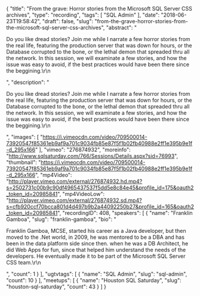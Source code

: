 {
  "title": "From the grave: Horror stories from the Microsoft SQL Server CSS archives",
  "type": "recording",
  "tags": [
    "SQL Admin"
  ],
  "date": "2018-06-23T19:58:42",
  "draft": false,
  "slug": "from-the-grave-horror-stories-from-the-microsoft-sql-server-css-archives",
  "abstract": "<p>Do you like dread stories? Join me while I narrate a few horror stories from the real life, featuring the production server that was down for hours, or the Database corrupted to the bone, or the lethal demon that spreaded thru all the network. In this session, we will examinate a few stories, and how the issue was easy to avoid, if the best practices would have been there since the beggining.\r\n</p>",
  "description": "<p>Do you like dread stories? Join me while I narrate a few horror stories from the real life, featuring the production server that was down for hours, or the Database corrupted to the bone, or the lethal demon that spreaded thru all the network. In this session, we will examinate a few stories, and how the issue was easy to avoid, if the best practices would have been there since the beggining.\r\n</p>",
  "images": [
    "https://i.vimeocdn.com/video/709500014-73920547f85361eb9af9a701c9034fb85e87f5f1b02fb40988e2ff1e395b9e1f-d_295x166"
  ],
  "vimeo": "276874932",
  "moreinfo": "http://www.sqlsaturday.com/766/Sessions/Details.aspx?sid=76993",
  "thumbnail": "https://i.vimeocdn.com/video/709500014-73920547f85361eb9af9a701c9034fb85e87f5f1b02fb40988e2ff1e395b9e1f-d_295x166",
  "mp4Video": "http://player.vimeo.com/external/276874932.hd.mp4?s=2502731c00b9c90df4965437537f5dd5e8c84e45&profile_id=175&oauth2_token_id=20985841",
  "mp4VideoLow": "http://player.vimeo.com/external/276874932.sd.mp4?s=cfb920ccf70bcca801d4d497b9b2a44092250b27&profile_id=165&oauth2_token_id=20985841",
  "recordingID": 408,
  "speakers": [
    {
      "name": "Franklin Gamboa",
      "slug": "franklin-gamboa",
      "bio": "<p>Franklin Gamboa, MCSE, started his career as a Java developer, but then moved to the .Net world, in 2009, he was mentored to be a DBA and has been in the data platform side since then. when he was a DB Architect, he did Web Apps for fun, since that helped him understand the needs of the developers. He eventually made it to be part of the Microsoft SQL Server CSS team.\r\n</p>",
      "count": 1
    }
  ],
  "ugtvtags": [
    {
      "name": "SQL Admin",
      "slug": "sql-admin",
      "count": 10
    }
  ],
  "meetups": [
    {
      "name": "Houston SQL Saturday",
      "slug": "houston-sql-saturday",
      "count": 43
    }
  ]
}